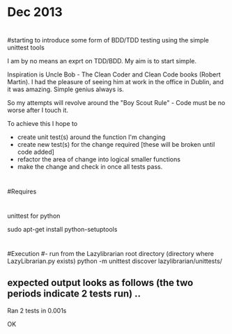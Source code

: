 #
# Dec 2013
#
#starting to introduce some form of BDD/TDD testing using the simple unittest tools

I am by no means an exprt on TDD/BDD. My aim is to start simple.

Inspiration is Uncle Bob - The Clean Coder and Clean Code books (Robert Martin). I had the pleasure of seeing him at work in the office in Dublin, and it was amazing. Simple genius always is.

So my attempts will revolve around the "Boy Scout Rule" - Code must be no worse after I touch it.

To achieve this I hope to 
- create unit test(s) around the function I'm changing
- create new test(s) for the change required [these will be broken until code added]
- refactor the area of change into logical smaller functions
- make the change and check in once all tests pass.




#
#Requires
#
unittest for python

 sudo apt-get install python-setuptools


#
#Execution
#- run from the Lazylibrarian root directory (directory where LazyLibrarian.py exists)
python -m unittest discover lazylibrarian/unittests/

expected output looks as follows (the two periods indicate 2 tests run)
..
----------------------------------------------------------------------
Ran 2 tests in 0.001s

OK
